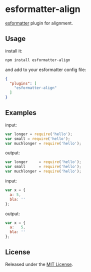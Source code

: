 # esformatter-align

[esformatter](https://github.com/millermedeiros/esformatter) plugin for alignment.



## Usage

install it:

```sh
npm install esformatter-align
```

and add to your esformatter config file:

```json
{
  "plugins": [
    "esformatter-align"
  ]
}
```

## Examples

input:

```js
var longer = require('hello');
var small = require('hello');
var muchlonger = require('hello');
```

output:

```js
var longer     = require('hello');
var small      = require('hello');
var muchlonger = require('hello');
```

input:

```js
var x = {
  a: 5,
  bla: ''
};
```

output:

```js
var x = {
  a:   5,
  bla: ''
};
```

## License

Released under the [MIT License](http://opensource.org/licenses/MIT).


